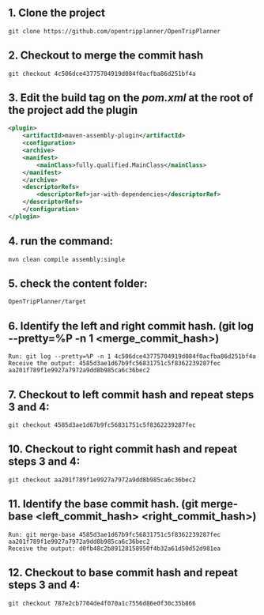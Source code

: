 ## 1. Clone the project 
    git clone https://github.com/opentripplanner/OpenTripPlanner

## 2. Checkout to merge the commit hash
    git checkout 4c506dce43775704919d084f0acfba86d251bf4a

## 3. Edit the build tag on the _pom.xml_ at the root of the project add the plugin

```xml
<plugin>
	<artifactId>maven-assembly-plugin</artifactId> 
    <configuration> 
    <archive> 
    <manifest> 
        <mainClass>fully.qualified.MainClass</mainClass> 
    </manifest> 
    </archive> 
    <descriptorRefs> 
        <descriptorRef>jar-with-dependencies</descriptorRef> 
    </descriptorRefs> 
    </configuration> 
</plugin> 
``` 

## 4. run the command:
    mvn clean compile assembly:single

## 5. check the content folder: 
    OpenTripPlanner/target

## 6. Identify the left and right commit hash. (git log --pretty=%P -n 1 <merge_commit_hash>)
    Run: git log --pretty=%P -n 1 4c506dce43775704919d084f0acfba86d251bf4a
    Receive the output: 4585d3ae1d67b9fc56831751c5f8362239287fec aa201f789f1e9927a7972a9dd8b985ca6c36bec2

## 7. Checkout to left commit hash and repeat steps 3 and 4:
    git checkout 4585d3ae1d67b9fc56831751c5f8362239287fec

## 10. Checkout to right commit hash and repeat steps 3 and 4:
    git checkout aa201f789f1e9927a7972a9dd8b985ca6c36bec2

## 11. Identify the base commit hash. (git merge-base <left_commit_hash> <right_commit_hash>)
    Run: git merge-base 4585d3ae1d67b9fc56831751c5f8362239287fec aa201f789f1e9927a7972a9dd8b985ca6c36bec2
    Receive the output: d0fb48c2b89128158950f4b32a61d50d52d981ea

## 12. Checkout to base commit hash and repeat steps 3 and 4:
    git checkout 787e2cb7704de4f070a1c7556d86e0f30c35b866


